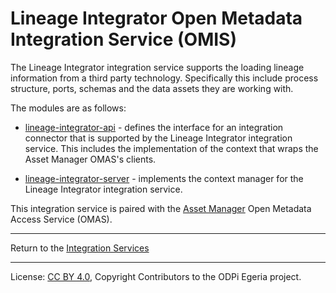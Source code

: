 <!-- SPDX-License-Identifier: CC-BY-4.0 -->
<!-- Copyright Contributors to the ODPi Egeria project. -->


# Lineage Integrator Open Metadata Integration Service (OMIS)

The Lineage Integrator integration service supports the loading lineage information
from a third party technology.  Specifically this include process structure, ports,
schemas and the data assets they are working with.

The modules are as follows:

* [lineage-integrator-api](lineage-integrator-api) - defines the interface for an integration
connector that is supported by the Lineage Integrator integration service. This includes the implementation
of the context that wraps the Asset Manager OMAS's clients.

* [lineage-integrator-server](lineage-integrator-server) - implements the context manager for
the Lineage Integrator integration service.

This integration service is paired with the [Asset Manager](../../access-services/asset-manager)
Open Metadata Access Service (OMAS).

----
Return to the [Integration Services](..)


----
License: [CC BY 4.0](https://creativecommons.org/licenses/by/4.0/),
Copyright Contributors to the ODPi Egeria project.